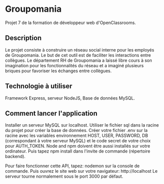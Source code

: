 # Groupomania #

Projet 7 de la formation de développeur web d'OpenClassrooms.

## Description ##

Le projet consiste à construire un réseau social interne pour les employés de Groupomania. Le but de cet outil est de faciliter les interactions entre collègues. Le département RH de Groupomania a laissé libre cours à son imagination pour les fonctionnalités du réseau et a imaginé plusieurs briques pour favoriser les échanges entre collègues.

## Technologie à utiliser ##

Framework Express, serveur NodeJS, Base de données MySQL.

## Comment lancer l'application ##

Installer un serveur MySQL sur localhost. Utiliser le fichier sql dans la racine du projet pour créer la base de données.
Créer votre fichier .env sur la racine avec les variables environnement HOST, USER, PASSWORD, DB (correspondant à votre serveur MySQL) et le code secret de votre choix pour AUTH_TOKEN.
Node and npm doivent être aussi installés sur votre ordinateur. Puis tapez npm install dans l'invite de commande (répertoire backend).

Pour faire fonctionner cette API, tapez: nodemon sur la console de commande.
Puis ouvrez le site web sur votre navigateur: http://localhost
Le serveur tourne normalement sous le port 3000 par défaut.

